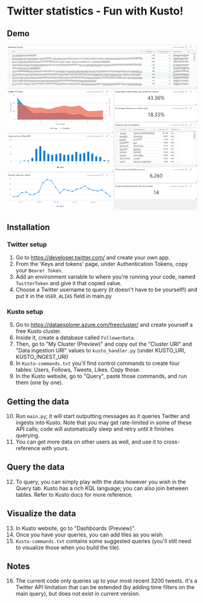 # Twitter statistics - Fun with Kusto!
## Demo
![redacted_dashboard.png](redacted_dashboard.png)

## Installation
### Twitter setup
1. Go to https://developer.twitter.com/ and create your own app.
2. From the 'Keys and tokens' page, under Authentication Tokens, copy your `Bearer Token`.
3. Add an environment variable to where you're running your code, named `TwitterToken` and give it that copied value.
4. Choose a Twitter username to query (it doesn't have to be yourself!) and put it in the `USER_ALIAS` field in main.py

### Kusto setup
5. Go to https://dataexplorer.azure.com/freecluster/ and create yourself a free Kusto cluster.
6. Inside it, create a database called `FollowerData`.
7. Then, go to "My Cluster (Preview)" and copy out the "Cluster URI" and "Data ingestion URI" values to `kusto_handler.py` (under KUSTO_URI, KUSTO_INGEST_URI)
8. In `Kusto-commands.txt` you'll find control commands to create four tables: Users, Follows, Tweets, Likes. Copy those.
9. In the Kusto website, go to "Query", paste those commands, and run them (one by one).

## Getting the data
10. Run `main.py`; it will start outputting messages as it queries Twitter and ingests into Kusto. Note that you may get rate-limited in some of these API calls; code will automatically sleep and retry until it finishes querying.
11. You can get more data on other users as well, and use it to cross-reference with yours.

## Query the data
12. To query, you can simply play with the data however you wish in the Query tab. Kusto has a rich KQL language; you can also join between tables. Refer to Kusto docs for more reference. 

## Visualize the data 
13. In Kusto website, go to "Dashboards (Preview)".
14. Once you have your queries, you can add tiles as you wish.
15. `Kusto-commands.txt` contains some suggested queries (you'll still need to visualize those when you build the tile).

## Notes
16. The current code only queries up to your most recent 3200 tweets. It's a Twitter API limitation that can be extended (by adding time filters on the main query), but does not exist in current version.
